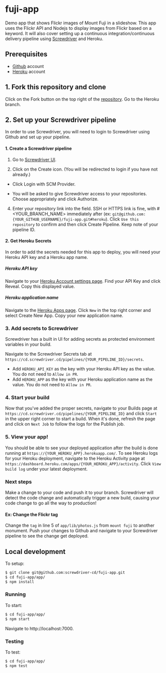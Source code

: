 # fuji-app

Demo app that shows Flickr images of Mount Fuji in a slideshow. This app uses the Flickr API and Nodejs to display images from Flickr based on a keyword. It will also cover setting up a continuous integration/continuous delivery pipeline using [Screwdriver](https://screwdriver.cd) and Heroku.

## Prerequisites
- [Github](https://github.com) account
- [Heroku](https://www.heroku.com) account

## 1. Fork this repository and clone
Click on the Fork button on the top right of the [repository](https://github.com/screwdriver-cd/fuji-app/tree/heroku). Go to the Heroku branch.

## 2. Set up your Screwdriver pipeline
In order to use Screwdriver, you will need to login to Screwdriver using Github and set up your pipeline.

#### 1. Create a Screwdriver pipeline

1. Go to [Screwdriver UI](https://cd.screwdriver.cd).

2. Click on the Create icon. (You will be redirected to login if you have not already.)

  - Click Login with SCM Provider.

  - You will be asked to give Screwdriver access to your repositories. Choose appropriately and click Authorize.

4. Enter your repository link into the field. SSH or HTTPS link is fine, with #<YOUR_BRANCH_NAME> immediately after (ex: `git@github.com:{YOUR_GITHUB_USERNAME}/fuji-app.git#heroku`). Click `Use this repository` to confirm and then click Create Pipeline. Keep note of your pipeline ID.

#### 2. Get Heroku Secrets
In order to add the secrets needed for this app to deploy, you will need your Heroku API key and a Heroku app name.

##### Heroku API key
Navigate to your [Heroku Account settings page](https://dashboard.heroku.com/account). Find your API Key and click Reveal. Copy this displayed value.

##### Heroku application name
Navigate to the [Heroku Apps page](https://dashboard.heroku.com/apps). Click `New` in the top right corner and select Create New App. Copy your new application name.

### 3. Add secrets to Screwdriver
Screwdriver has a built in UI for adding secrets as protected environment variables in your build.

Navigate to the Screwdriver Secrets tab at `https://cd.screwdriver.cd/pipelines/{YOUR_PIPELINE_ID}/secrets`.
- Add `HEROKU_API_KEY` as the key with your Heroku API key as the value. You do not need to `Allow in PR`.
- Add `HEROKU_APP` as the key with your Heroku application name as the value. You do not need to `Allow in PR`.

### 4. Start your build
Now that you've added the proper secrets, navigate to your Builds page at `https://cd.screwdriver.cd/pipelines/{YOUR_PIPELINE_ID}` and click `Start` in the upper right corner to start a build. When it's done, refresh the page and click on `Next Job` to follow the logs for the Publish job.

### 5. View your app!
You should be able to see your deployed application after the build is done running at `https://{YOUR_HEROKU_APP}.herokuapp.com/`. To see Heroku logs for your Heroku deployment, navigate to the Heroku Activity page at `https://dashboard.heroku.com/apps/{YOUR_HEROKU_APP}/activity`. Click `View build log` under your latest deployment.

### Next steps
Make a change to your code and push it to your branch. Screwdriver will detect the code change and automatically trigger a new build, causing your code change to go all the way to production!

#### Ex: Change the Flickr tag
Change the `tag` in line 5 of `app/lib/photos.js` from `mount fuji` to another monument. Push your changes to Github and navigate to your Screwdriver pipeline to see the change get deployed.

## Local development
To setup:
```bash
$ git clone git@github.com:screwdriver-cd/fuji-app.git
$ cd fuji-app/app/
$ npm install
```
### Running
To start:
```bash
$ cd fuji-app/app/
$ npm start
```
Navigate to http://localhost:7000.

### Testing
To test:
```bash
$ cd fuji-app/app/
$ npm test
```
